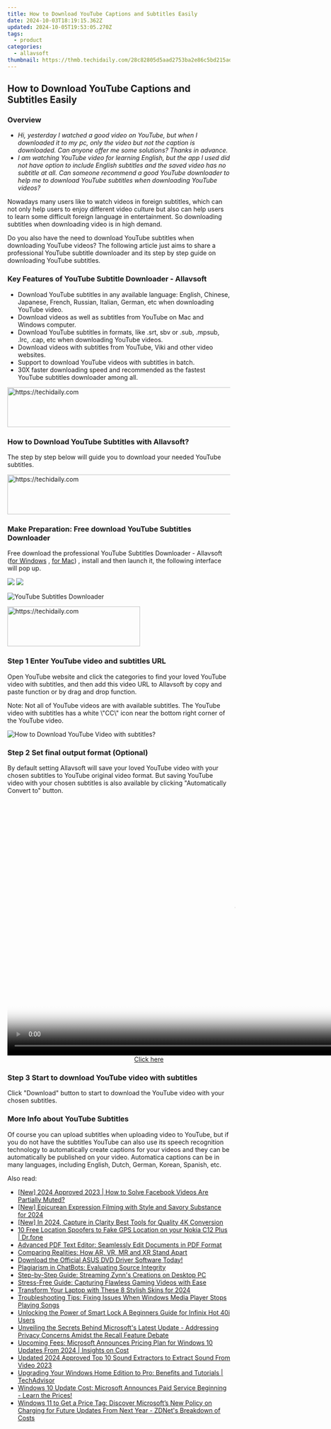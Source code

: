 ```yaml
---
title: How to Download YouTube Captions and Subtitles Easily
date: 2024-10-03T18:19:15.362Z
updated: 2024-10-05T19:53:05.270Z
tags:
  - product
categories:
  - allavsoft
thumbnail: https://thmb.techidaily.com/28c82805d5aad2753ba2e86c5bd215ad19bda09a59f6f42053f6caef86f2a202.jpg
---
```


## How to Download YouTube Captions and Subtitles Easily

### Overview

* _Hi, yesterday I watched a good video on YouTube, but when I downloaded it to my pc, only the video but not the caption is downloaded. Can anyone offer me some solutions? Thanks in advance._
* _I am watching YouTube video for learning English, but the app I used did not have option to include English subtitles and the saved video has no subtitle at all. Can someone recommend a good YouTube downloader to help me to download YouTube subtitles when downloading YouTube videos?_

Nowadays many users like to watch videos in foreign subtitles, which can not only help users to enjoy different video culture but also can help users to learn some difficult foreign language in entertainment. So downloading subtitles when downloading video is in high demand.

Do you also have the need to download YouTube subtitles when downloading YouTube videos? The following article just aims to share a professional YouTube subtitle downloader and its step by step guide on downloading YouTube subtitles.

### Key Features of YouTube Subtitle Downloader - Allavsoft

* Download YouTube subtitles in any available language: English, Chinese, Japanese, French, Russian, Italian, German, etc when downloading YouTube video.
* Download videos as well as subtitles from YouTube on Mac and Windows computer.
* Download YouTube subtitles in formats, like .srt, sbv or .sub, .mpsub, .lrc, .cap, etc when downloading YouTube videos.
* Download videos with subtitles from YouTube, Viki and other video websites.
* Support to download YouTube videos with subtitles in batch.
* 30X faster downloading speed and recommended as the fastest YouTube subtitles downloader among all.

<!-- affiliate ads begin -->
<a href="https://review-au.sjv.io/c/5597632/2098702/14409" target="_top" id="2098702">
  <img src="//a.impactradius-go.com/display-ad/14409-2098702" border="0" alt="https://techidaily.com" width="728" height="90"/>
</a>
<img height="0" width="0" src="https://review-au.sjv.io/i/5597632/2098702/14409" style="position:absolute;visibility:hidden;" border="0" />
<!-- affiliate ads end -->

### How to Download YouTube Subtitles with Allavsoft?

The step by step below will guide you to download your needed YouTube subtitles.

<!-- affiliate ads begin -->
<a href="https://ephamedtechinc.pxf.io/c/5597632/2136613/26400" target="_top" id="2136613">
  <img src="//a.impactradius-go.com/display-ad/26400-2136613" border="0" alt="https://techidaily.com" width="728" height="90"/>
</a>
<img height="0" width="0" src="https://ephamedtechinc.pxf.io/i/5597632/2136613/26400" style="position:absolute;visibility:hidden;" border="0" />
<!-- affiliate ads end -->

### Make Preparation: Free download YouTube Subtitles Downloader

Free download the professional YouTube Subtitles Downloader - Allavsoft ([for Windows](https://tools.techidaily.com/allavsoft/products/) , [for Mac](https://tools.techidaily.com/allavsoft/products/)) , install and then launch it, the following interface will pop up.

[![](https://www.allavsoft.com/how-to/../images/how-to/free-download-win.jpg)](https://tools.techidaily.com/allavsoft/products/) [![](https://www.allavsoft.com/how-to/../images/how-to/free-download-mac.jpg)](https://tools.techidaily.com/allavsoft/products/)

![YouTube Subtitles Downloader](https://www.allavsoft.com/how-to/../images/allavsoft/screen-shot-600.jpg)

<!-- affiliate ads begin -->
<a href="https://aligracehair.sjv.io/c/5597632/2135369/19272" target="_top" id="2135369">
  <img src="//a.impactradius-go.com/display-ad/19272-2135369" border="0" alt="https://techidaily.com" width="300" height="90"/>
</a>
<img height="0" width="0" src="https://aligracehair.sjv.io/i/5597632/2135369/19272" style="position:absolute;visibility:hidden;" border="0" />
<!-- affiliate ads end -->

### Step 1 Enter YouTube video and subtitles URL

Open YouTube website and click the categories to find your loved YouTube video with subtitles, and then add this video URL to Allavsoft by copy and paste function or by drag and drop function.

Note: Not all of YouTube videos are with available subtitles. The YouTube video with subtitles has a white \\"CC\\" icon near the bottom right corner of the YouTube video.

![How to Download YouTube Video with subtitles?](https://www.allavsoft.com/how-to/../images/how-to/download-rtmp-video/download-rtmp-video.jpg)

### Step 2 Set final output format (Optional)

By default setting Allavsoft will save your loved YouTube video with your chosen subtitles to YouTube original video format. But saving YouTube video with your chosen subtitles is also available by clicking "Automatically Convert to" button.

<!-- affiliate ads begin -->
<span id="1155462">
					<video width="1024" height="576" style="cursor:pointer"
           poster="//a.impactradius-go.com/display-clicktoplayimage/1155462.png"
           onclick="if(!this.playClicked){this.play();this.setAttribute('controls',true);this.playClicked=true;}">
	   <source src="//a.impactradius-go.com/display-ad/14559-1155462">
	   <img src="//a.impactradius-go.com/display-clicktoplayimage/1155462.png" style="border: none; height: 100%; width: 100%; object-fit: contain">
	</video>
	<div style="width:640px;text-align:center"><a href="javascript:window.open(decodeURIComponent('https%3A%2F%2Fpropmoneyinc.pxf.io%2Fc%2F5597632%2F1155462%2F14559'), '_blank');void(0);">Click here</a></div>
</span>
<img height="0" width="0" src="https://imp.pxf.io/i/5597632/1155462/14559" style="position:absolute;visibility:hidden;" border="0" />
<!-- affiliate ads end -->

### Step 3 Start to download YouTube video with subtitles

Click "Download" button to start to download the YouTube video with your chosen subtitles.

### More Info about YouTube Subtitles

Of course you can upload subtitles when uploading video to YouTube, but if you do not have the subtitles YouTube can also use its speech recognition technology to automatically create captions for your videos and they can be automatically be published on your video. Automatica captions can be in many languages, including English, Dutch, German, Korean, Spanish, etc.

<ins class="adsbygoogle"
     style="display:block"
     data-ad-format="autorelaxed"
     data-ad-client="ca-pub-7571918770474297"
     data-ad-slot="1223367746"></ins>

<ins class="adsbygoogle"
     style="display:block"
     data-ad-client="ca-pub-7571918770474297"
     data-ad-slot="8358498916"
     data-ad-format="auto"
     data-full-width-responsive="true"></ins>

<span class="atpl-alsoreadstyle">Also read:</span>
<div><ul>
<li><a href="https://facebook-clips.techidaily.com/new-2024-approved-2023-how-to-solve-facebook-videos-are-partially-muted/"><u>[New] 2024 Approved 2023 | How to Solve Facebook Videos Are Partially Muted?</u></a></li>
<li><a href="https://fox-hovers.techidaily.com/new-epicurean-expression-filming-with-style-and-savory-substance-for-2024/"><u>[New] Epicurean Expression Filming with Style and Savory Substance for 2024</u></a></li>
<li><a href="https://fox-links.techidaily.com/new-in-2024-capture-in-clarity-best-tools-for-quality-4k-conversion/"><u>[New] In 2024, Capture in Clarity Best Tools for Quality 4K Conversion</u></a></li>
<li><a href="https://android-location.techidaily.com/10-free-location-spoofers-to-fake-gps-location-on-your-nokia-c12-plus-drfone-by-drfone-virtual/"><u>10 Free Location Spoofers to Fake GPS Location on your Nokia C12 Plus | Dr.fone</u></a></li>
<li><a href="https://win-hacks.techidaily.com/advanced-pdf-text-editor-seamlessly-edit-documents-in-pdf-format/"><u>Advanced PDF Text Editor: Seamlessly Edit Documents in PDF Format</u></a></li>
<li><a href="https://tech-renaissance.techidaily.com/comparing-realities-how-ar-vr-mr-and-xr-stand-apart/"><u>Comparing Realities: How AR, VR, MR and XR Stand Apart</u></a></li>
<li><a href="https://win-amazing.techidaily.com/1722976840534-download-the-official-asus-dvd-driver-software-today/"><u>Download the Official ASUS DVD Driver Software Today!</u></a></li>
<li><a href="https://tech-haven.techidaily.com/plagiarism-in-chatbots-evaluating-source-integrity/"><u>Plagiarism in ChatBots: Evaluating Source Integrity</u></a></li>
<li><a href="https://win-hacks.techidaily.com/step-by-step-guide-streaming-zynns-creations-on-desktop-pc/"><u>Step-by-Step Guide: Streaming Zynn's Creations on Desktop PC</u></a></li>
<li><a href="https://win-hacks.techidaily.com/stress-free-guide-capturing-flawless-gaming-videos-with-ease/"><u>Stress-Free Guide: Capturing Flawless Gaming Videos with Ease</u></a></li>
<li><a href="https://fox-boxes.techidaily.com/transform-your-laptop-with-these-8-stylish-skins-for-2024/"><u>Transform Your Laptop with These 8 Stylish Skins for 2024</u></a></li>
<li><a href="https://win-hacks.techidaily.com/troubleshooting-tips-fixing-issues-when-windows-media-player-stops-playing-songs/"><u>Troubleshooting Tips: Fixing Issues When Windows Media Player Stops Playing Songs</u></a></li>
<li><a href="https://unlock-android.techidaily.com/unlocking-the-power-of-smart-lock-a-beginners-guide-for-infinix-hot-40i-users-by-drfone-android/"><u>Unlocking the Power of Smart Lock A Beginners Guide for Infinix Hot 40i Users</u></a></li>
<li><a href="https://win-hacks.techidaily.com/unveiling-the-secrets-behind-microsofts-latest-update-addressing-privacy-concerns-amidst-the-recall-feature-debate/"><u>Unveiling the Secrets Behind Microsoft's Latest Update - Addressing Privacy Concerns Amidst the Recall Feature Debate</u></a></li>
<li><a href="https://win-hacks.techidaily.com/upcoming-fees-microsoft-announces-pricing-plan-for-windows-10-updates-from-2024-insights-on-cost/"><u>Upcoming Fees: Microsoft Announces Pricing Plan for Windows 10 Updates From 2024 | Insights on Cost</u></a></li>
<li><a href="https://ai-video-editing.techidaily.com/updated-2024-approved-top-10-sound-extractors-to-extract-sound-from-video-2023/"><u>Updated 2024 Approved Top 10 Sound Extractors to Extract Sound From Video 2023</u></a></li>
<li><a href="https://win-hacks.techidaily.com/upgrading-your-windows-home-edition-to-pro-benefits-and-tutorials-techadvisor/"><u>Upgrading Your Windows Home Edition to Pro: Benefits and Tutorials | TechAdvisor</u></a></li>
<li><a href="https://win-hacks.techidaily.com/windows-10-update-cost-microsoft-announces-paid-service-beginning-learn-the-prices/"><u>Windows 10 Update Cost: Microsoft Announces Paid Service Beginning - Learn the Prices!</u></a></li>
<li><a href="https://win-hacks.techidaily.com/windows-11-to-get-a-price-tag-discover-microsofts-new-policy-on-charging-for-future-updates-from-next-year-zdnets-breakdown-of-costs/"><u>Windows 11 to Get a Price Tag: Discover Microsoft’s New Policy on Charging for Future Updates From Next Year - ZDNet's Breakdown of Costs</u></a></li>
</ul></div>

